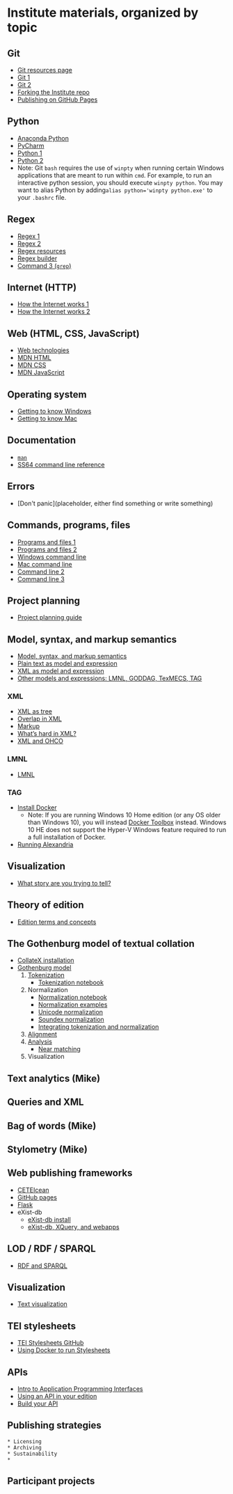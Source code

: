 # Institute materials, organized by topic

## Git
* [Git resources page](../schedule/week_1/git_resources.md)
* [Git 1](../schedule/week_1/git_1.md)
* [Git 2](../schedule/week_1/git_2.md)
* [Forking the Institute repo](../schedule/week_2/fork.md)
* [Publishing on GitHub Pages](https://guides.github.com/features/pages/)

## Python
* [Anaconda Python](https://www.anaconda.com/download/)
* [PyCharm](https://www.jetbrains.com/pycharm/)
* [Python 1](../schedule/week_1/python_1.html)
* [Python 2](../schedule/week_1/python_2.html)
* Note: Git `bash` requires the use of `winpty` when running certain Windows applications that are meant to run within `cmd`. For example, to run an interactive python session, you should execute `winpty python`. You may want to alias Python by adding`alias python='winpty python.exe'` to your `.bashrc` file.

## Regex
* [Regex 1](../schedule/week_1/regex_1.md)
* [Regex 2](../schedule/week_1/regex_2.md)
* [Regex resources](../schedule/week_1/regex_resources.md)
* [Regex builder](https://regex101.com)
* [Command 3 (`grep`)](https://pittsburgh-neh-institute.github.io/Institute-Materials-2017/schedule/week_1/command_3.html#finding-things-with-grep)

## Internet (HTTP)
* [How the Internet works 1](../schedule/week_1/internet_1.md)
* [How the Internet works 2](../schedule/week_1/internet_2.md)

## Web (HTML, CSS, JavaScript)
* [Web technologies](../schedule/week_1/web_technologies.md)
* [MDN HTML](https://developer.mozilla.org/en-US/docs/Web/HTML)
* [MDN CSS](https://developer.mozilla.org/en-US/docs/Web/CSS)
* [MDN JavaScript](https://developer.mozilla.org/en-US/docs/Web/JavaScript)

## Operating system
* [Getting to know Windows](../schedule/week_1/getting_to_know_windows.md)
* [Getting to know Mac](../schedule/week_1/getting_to_know_mac.md)

## Documentation
* [`man`](https://www.cs.mcgill.ca/~guide/help/man.html)
* [SS64 command line reference](https://ss64.com)

## Errors
* [Don't panic](placeholder, either find something or write something)

## Commands, programs, files
* [Programs and files 1](../schedule/week_1/programs_1.md)
* [Programs and files 2](../schedule/week_1/programs_2.md)
* [Windows command line](../schedule/week_1/command_1_windows.md)
* [Mac command line](../schedule/week_1/command_1_mac.md)
* [Command line 2](../schedule/week_1/command_2.md)
* [Command line 3](../schedule/week_1/command_3.md)

## Project planning
* [Project planning guide](../schedule/week_2/project_planning.md)

## Model, syntax, and markup semantics
* [Model, syntax, and markup semantics](../schedule/week_2/model_syntax_semantics.md)
* [Plain text as model and expression](../schedule/week_2/plain.md)
* [XML as model and expression](../schedule/week_2/xml_model.md)
* [Other models and expressions: LMNL, GODDAG, TexMECS, TAG](../schedule/week_2/other_models.md)

### XML
* [XML as tree](../schedule/week_2/xpath.md)
* [Overlap in XML](../schedule/week_2/overlap_xml.md)
* [Markup](../schedule/week_2/explicit.md)
* [What’s hard in XML?](../schedule/week_2/xml_limitations.md)
* [XML and OHCO](../schedule/week_2/ohco.md)

### LMNL
* [LMNL](../schedule/week_2/lmnl_syntax.md)

### TAG
* [Install Docker](https://docs.docker.com/install/#platform-support-matrix)
	* Note: If you are running Windows 10 Home edition (or any OS older than Windows 10), you will instead [Docker Toolbox](https://docs.docker.com/toolbox/overview/) instead. Windows 10 HE does not support the Hyper-V Windows feature required to run a full installation of Docker.
* [Running Alexandria](../schedule/week_3/alexandria.md)
## Visualization
* [What story are you trying to tell?](../schedule/week_2/sample_visualizations.md)

## Theory of edition
* [Edition terms and concepts](../schedule/week_2/edition_terms_and_concepts.md)

## The Gothenburg model of textual collation

* [CollateX installation](https://github.com/Pittsburgh-NEH-Institute/Institute-Materials-2017/blob/master/schedule/week_2/collatex_installation.ipynb)
* [Gothenburg model](../schedule/week_2/gothenburg.md)
	1. [Tokenization](../schedule/week_2/tokenization.md)
		* [Tokenization notebook](https://github.com/Pittsburgh-NEH-Institute/Institute-Materials-2017/blob/master/schedule/week_2/Tokenization.ipynb)
	1. Normalization
		* [Normalization notebook](https://github.com/Pittsburgh-NEH-Institute/Institute-Materials-2017/blob/master/schedule/week_2/Normalization.ipynb)
		* [Normalization examples](https://github.com/Pittsburgh-NEH-Institute/Institute-Materials-2017/blob/master/schedule/week_2/Normalization_examples.ipynb)
		* [Unicode normalization](https://github.com/Pittsburgh-NEH-Institute/Institute-Materials-2017/blob/master/schedule/week_2/Unicode_normalization.ipynb)
		* [Soundex normalization](https://github.com/Pittsburgh-NEH-Institute/Institute-Materials-2017/blob/master/schedule/week_2/Soundex_normalization.ipynb)
		* [Integrating tokenization and normalization](https://github.com/Pittsburgh-NEH-Institute/Institute-Materials-2017/blob/master/schedule/week_2/Integrating_tokenization_and_normalization.ipynb)
	1. [Alignment](../schedule/week_2/alignment.md)
	1. [Analysis](../schedule/week_2/analysis.md)
		* [Near matching](https://github.com/Pittsburgh-NEH-Institute/Institute-Materials-2017/blob/master/schedule/week_2/Near_matching.ipynb)
	1. Visualization

## Text analytics (Mike)

## Queries and XML
## Bag of words (Mike)
## Stylometry (Mike)

## Web publishing frameworks
* [CETEIcean](http://philomousos.com/CETEIcean/index.html)
* [GitHub pages](https://pages.github.com/)
* [Flask](http://flask.pocoo.org/)
* eXist-db
	* [eXist-db install](http://exist-db.org/exist/apps/homepage/index.html)
	* [eXist-db, XQuery, and webapps ](https://pittsburgh-neh-institute.github.io/Institute-Materials-2017/schedule/week_3/exist_xquery_webapps.html)

## LOD / RDF / SPARQL
* [RDF and SPARQL](../schedule/week_3/rdf_sparql.md)

## Visualization
* [Text visualization](../schedule/week_3/visualization.md)

## TEI stylesheets
* [TEI Stylesheets GitHub](https://github.com/TEIC/Stylesheets#stylesheets)
* [Using Docker to run Stylesheets](../schedule/week_3/xslt.md)

## APIs
* [Intro to Application Programming Interfaces](../schedule/week_3/api_intro.md)
* [Using an API in your edition](../schedule/week_3/using_apis_edition.md)
* [Build your API](../schedule/week_3/building_apis.md)

## Publishing strategies
	* Licensing
	* Archiving
	* Sustainability
	* 

## Participant projects